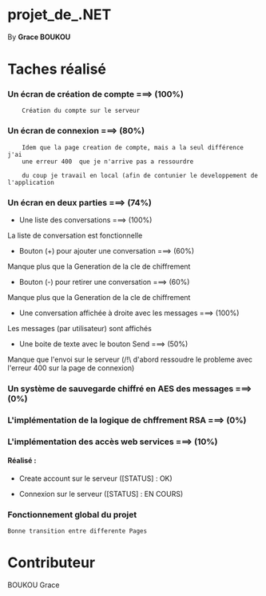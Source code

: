 # projet_de_.NET
By **Grace BOUKOU**
# Taches réalisé

### Un écran de création de compte ===> (100%)

```
	Création du compte sur le serveur	
```	

### Un écran de connexion ===> (80%)
```
	Idem que la page creation de compte, mais a la seul différence j'ai 
	une erreur 400  que je n'arrive pas a ressourdre

	du coup je travail en local (afin de contunier le developpement de l'application
```


### Un écran en deux parties ===> (74%)

- Une liste des conversations ===> (100%)

La liste de conversation est fonctionnelle 

- Bouton (+) pour ajouter une conversation ===> (60%)

Manque plus que la Generation de la cle de chiffrement

- Bouton (-) pour retirer une conversation ===> (60%)

Manque plus que la Generation de la cle de chiffrement

- Une conversation affichée à droite avec les messages ===> (100%)

Les messages (par utilisateur) sont affichés 

- Une boite de texte avec le bouton Send ===> (50%)

Manque que l'envoi sur le serveur (/!\ d'abord ressoudre le probleme avec l'erreur 400 sur la page 
de connexion)



### Un système de sauvegarde chiffré en AES des messages ===> (0%)

### L'implémentation de la logique de chffrement RSA ===> (0%)

### L'implémentation des accès web services ===> (10%)

#### Réalisé :
- Create account sur le serveur ([STATUS] : OK)

- Connexion sur le serveur ([STATUS] : EN COURS)

### Fonctionnement global du projet
	Bonne transition entre differente Pages
 


# Contributeur

BOUKOU Grace
